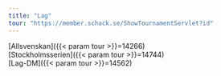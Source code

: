 ```yaml
---
title: "Lag"
tour: "https://member.schack.se/ShowTournamentServlet?id"
---
```


[Allsvenskan]({{< param tour >}}=14266)  
[Stockholmsserien]({{< param tour >}}=14744)  
[Lag-DM]({{< param tour >}}=14562)  
